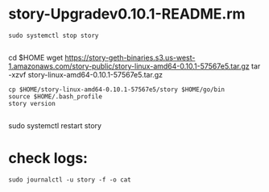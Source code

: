 # story-Upgradev0.10.1-README.rm

```
sudo systemctl stop story


```
cd $HOME wget https://story-geth-binaries.s3.us-west-1.amazonaws.com/story-public/story-linux-amd64-0.10.1-57567e5.tar.gz
tar -xzvf story-linux-amd64-0.10.1-57567e5.tar.gz


```
cp $HOME/story-linux-amd64-0.10.1-57567e5/story $HOME/go/bin
source $HOME/.bash_profile
story version


```
sudo systemctl restart story

# check logs:

```
sudo journalctl -u story -f -o cat


